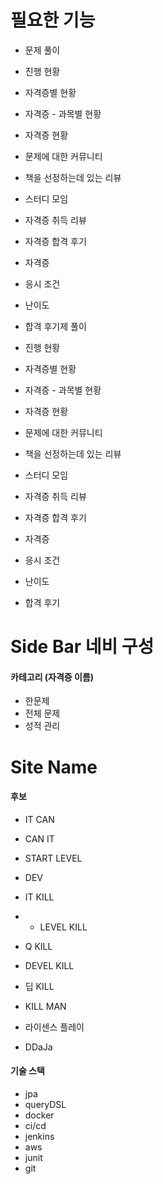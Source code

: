 # 필요한 기능

- 문제 풀이
- 진행 현황
- 자격증별 현황

- 자격증 - 과목별 현황

- 자격증 현황 
- 문제에 대한 커뮤니티
- 책을 선정하는데 있는 리뷰
- 스터디 모임
- 자격증 취득 리뷰
- 자격증 합격 후기
- 자격증
- 응시 조건
- 난이도
- 합격 후기제 풀이
- 진행 현황
- 자격증별 현황

- 자격증 - 과목별 현황
- 자격증 현황
- 문제에 대한 커뮤니티
- 책을 선정하는데 있는 리뷰
- 스터디 모임
- 자격증 취득 리뷰
- 자격증 합격 후기
- 자격증
- 응시 조건
- 난이도
- 합격 후기

# Side Bar 네비 구성

#### 카테고리 (자격증 이름)
- 한문제
- 전체 문제
- 성적 관리

# Site Name

#### 후보

- IT CAN

- CAN IT

- START LEVEL
- DEV
- IT KILL
- - LEVEL KILL
- Q KILL
- DEVEL KILL

- 딥 KILL
- KILL MAN

- 라이센스 플레이
- DDaJa

#### 기술 스택

- jpa
- queryDSL
- docker
- ci/cd
- jenkins
- aws
- junit
- git

